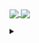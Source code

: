 <a href="https://github.com/anuraghazra/github-readme-stats">
  <img align="center" src="https://github-readme-stats.vercel.app/api?username=fatihbalsoy&count_private=true&show_icons=true&include_all_commits=true&hide_border=true&hide_title=true&theme=transparent&rank_icon=github" />
</a>
<a href="https://github.com/anuraghazra/github-readme-stats">
  <img align="center" src="https://github-readme-stats.vercel.app/api/top-langs/?username=fatihbalsoy&langs_count=10&hide_title=true&hide_border=true&layout=compact&theme=transparent" />
</a>
<p></p>
<details>
  <summary></summary>
  <a>
    <img align="center" src="https://komarev.com/ghpvc/?username=fatihbalsoy&style=for-the-badge&color=blue" />
  </a>
</details>
